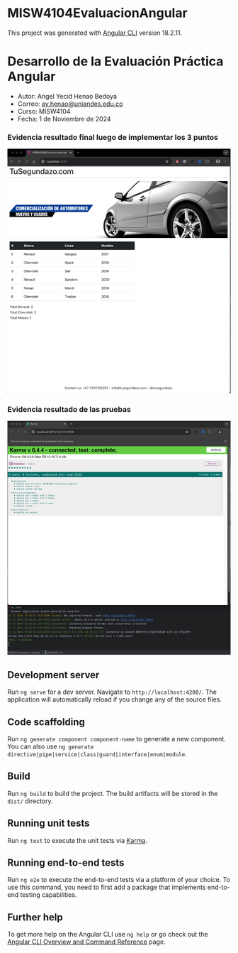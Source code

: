 # MISW4104EvaluacionAngular

This project was generated with [Angular CLI](https://github.com/angular/angular-cli) version 18.2.11.

# Desarrollo de la Evaluación Práctica Angular
- Autor: Angel Yecid Henao Bedoya
- Correo: ay.henao@uniandes.edu.co
- Curso: MISW4104
- Fecha: 1 de Noviembre de 2024

### Evidencia resultado final luego de implementar los 3 puntos
![img.png](evidencia_1.png)
### Evidencia resultado de las pruebas
![img.png](evidencia_2.png)

## Development server

Run `ng serve` for a dev server. Navigate to `http://localhost:4200/`. The application will automatically reload if you change any of the source files.

## Code scaffolding

Run `ng generate component component-name` to generate a new component. You can also use `ng generate directive|pipe|service|class|guard|interface|enum|module`.

## Build

Run `ng build` to build the project. The build artifacts will be stored in the `dist/` directory.

## Running unit tests

Run `ng test` to execute the unit tests via [Karma](https://karma-runner.github.io).

## Running end-to-end tests

Run `ng e2e` to execute the end-to-end tests via a platform of your choice. To use this command, you need to first add a package that implements end-to-end testing capabilities.

## Further help

To get more help on the Angular CLI use `ng help` or go check out the [Angular CLI Overview and Command Reference](https://angular.dev/tools/cli) page.
